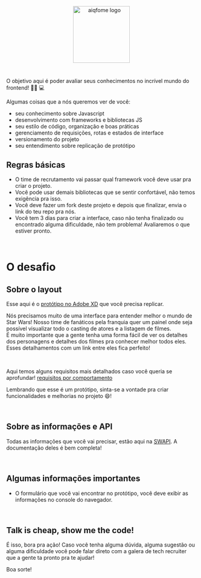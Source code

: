 <p align="center">
    <a href="https://aiqfome.com/" rel="noopener" target="_blank"><img width="150" src="https://www.suafranquia.com/views/sources/images/franquias/logos/271b399b0a004c781779ec805e8d7ab7.png" alt="aiqfome logo"></a></p>
</p>

#

O objetivo aqui é poder avaliar seus conhecimentos no incrível mundo do frontend! 🧙‍♂️ 💻
<br>

Algumas coisas que a nós queremos ver de você:

- seu conhecimento sobre Javascript
- desenvolvimento com frameworks e bibliotecas JS
- seu estilo de código, organização e boas práticas
- gerenciamento de requisições, rotas e estados de interface
- versionamento do projeto
- seu entendimento sobre replicação de protótipo

## Regras básicas

- O time de recrutamento vai passar qual framework você deve usar pra criar o projeto.
- Você pode usar demais bibliotecas que se sentir confortável, não temos exigência pra isso.
- Você deve fazer um fork deste projeto e depois que finalizar, envia o link do teu repo pra nós.
- Você tem 3 dias para criar a interface, caso não tenha finalizado ou encontrado alguma dificuldade, não tem problema! Avaliaremos o que estiver pronto.

<br/>

# O desafio

## Sobre o layout

Esse aqui é o [protótipo no Adobe XD](https://xd.adobe.com/view/b618f65e-b66c-4e05-b753-3896fb6772f3-e34b/) que você precisa replicar.

Nós precisamos muito de uma interface para entender melhor o mundo de Star Wars! Nosso time de fanáticos pela franquia quer um painel onde seja possível visualizar todo o casting de atores e a listagem de filmes.
<br>
É muito importante que a gente tenha uma forma fácil de ver os detalhes dos personagens e detalhes dos filmes pra conhecer melhor todos eles. Esses detalhamentos com um link entre eles fica perfeito!

<br>

Aqui temos alguns requisitos mais detalhados caso você queria se aprofundar!
[requisitos por comportamento](https://github.com/aiqfome/frontend-challenge/blob/main/requisitos-comportamento.md)

Lembrando que esse é um protótipo, sinta-se a vontade pra criar funcionalidades e melhorias no projeto 😄!

<br/>

## Sobre as informações e API

Todas as informações que você vai precisar, estão aqui na [SWAPI](https://swapi.dev/). A documentação deles é bem completa!

<br>

## Algumas informações importantes

- O formulário que você vai encontrar no protótipo, você deve exibir as informações no console do navegador.

<br>

## Talk is cheap, show me the code!

É isso, bora pra ação!
Caso você tenha alguma dúvida, alguma sugestão ou alguma dificuldade você pode falar direto com a galera de tech recruiter que a gente ta pronto pra te ajudar!
<br>

Boa sorte!
